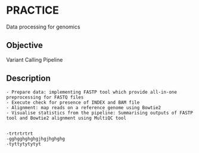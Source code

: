 # PRACTICE
Data processing for genomics


## Objective
Variant Calling Pipeline


## Description
    - Prepare data: implementing FASTP tool which provide all-in-one preprocessing for FASTQ files
    - Execute check for presence of INDEX and BAM file
    - Alignment: map reads on a reference genome using Bowtie2
    - Visualise statistics from the pipeline: Summarising outputs of FASTP tool and Bowtie2 alignment using MultiQC tool
    
    
    -trtrtrtrt
    -gghgghghghgjhgjhghghg
    -tyttytytytyt
